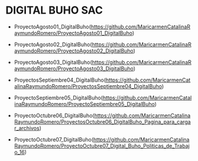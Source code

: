 # DIGITAL BUHO SAC
- ProyectoAgosto01_DigitalBuho(https://github.com/MaricarmenCatalinaRaymundoRomero/ProyectoAgosto01_DigitalBuho)
- ProyectoAgosto02_DigitalBuho(https://github.com/MaricarmenCatalinaRaymundoRomero/ProyectoAgosto02_DigitalBuho) 
- ProyectoAgosto03_DigitalBuho(https://github.com/MaricarmenCatalinaRaymundoRomero/ProyectoAgosto03_DigitalBuho)
- ProyectosSeptiembre04_DigitalBuho(https://github.com/MaricarmenCatalinaRaymundoRomero/ProyectosSeptiembre04_DigitalBuho)
- ProyectoSeptiembre05_DigitalBuho(https://github.com/MaricarmenCatalinaRaymundoRomero/ProyectoSeptiembre05_DigitalBuho)


- ProyectoOctubre06_DigitalBuho(https://github.com/MaricarmenCatalinaRaymundoRomero/ProyectosOctubre06_DigitalBuho_Pagina_para_cargar_archivos)
- ProyectoOctubre07_DigitalBuho(https://github.com/MaricarmenCatalinaRaymundoRomero/ProyectoOctubre07_Digital_Buho_Politicas_de_Trabajo_16)
